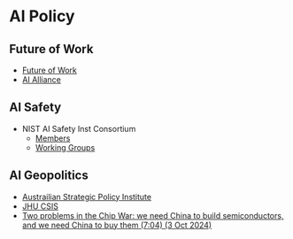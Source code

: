 # AI Policy

## Future of Work

* [Future of Work](https://generativeailaborupskillingwor.splashthat.com/)
* [AI Alliance](https://thealliance.ai/)

## AI Safety

* NIST AI Safety Inst Consortium
  * [Members](https://www.nist.gov/aisi/aisic-members)
  * [Working Groups](https://www.nist.gov/aisi/aisic-working-groups)

## AI Geopolitics

* [Austrailian Strategic Policy Institute](https://www.aspi.org.au/report/critical-technology-tracker#:~:text=China%E2%80%99s%20global%20lead%20extends%20to%2037%20out%20of)
* [JHU CSIS]()
* [Two problems in the Chip War: we need China to build semiconductors, and we need China to buy them (7:04) (3 Oct 2024)](https://www.youtube.com/watch?v=0CmDZ5s8Ypo)